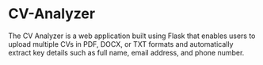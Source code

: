 # CV-Analyzer
The CV Analyzer is a web application built using Flask that enables users to upload multiple CVs in PDF, DOCX, or TXT formats and automatically extract key details such as full name, email address, and phone number. 
